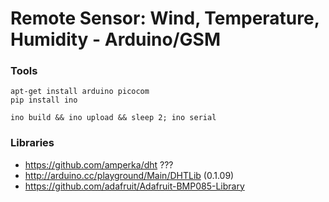 
# Remote Sensor: Wind, Temperature, Humidity - Arduino/GSM


### Tools

    apt-get install arduino picocom
    pip install ino

    ino build && ino upload && sleep 2; ino serial

### Libraries

* https://github.com/amperka/dht ???
* http://arduino.cc/playground/Main/DHTLib (0.1.09)
* https://github.com/adafruit/Adafruit-BMP085-Library









